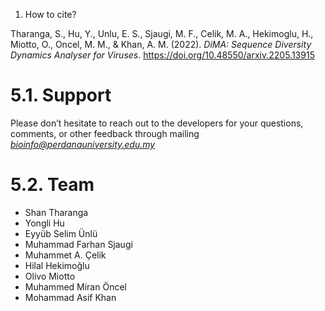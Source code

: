 1. How to cite?

Tharanga, S., Hu, Y., Unlu, E. S., Sjaugi, M. F., Celik, M. A., Hekimoglu, H., Miotto, O., Oncel, M. M., & Khan, A. M. (2022). _DiMA: Sequence Diversity Dynamics Analyser for Viruses_. https://doi.org/10.48550/arxiv.2205.13915


# 5.1. Support
Please don’t hesitate to reach out to the developers for your questions, comments, or other feedback through mailing *bioinfo@perdanauniversity.edu.my*

# 5.2. Team

- Shan Tharanga 
- Yongli Hu
- Eyyüb Selim Ünlü
- Muhammad Farhan Sjaugi
- Muhammet A. Çelik
- Hilal Hekimoğlu
- Olivo Miotto
- Muhammed Miran Öncel
- Mohammad Asif Khan
